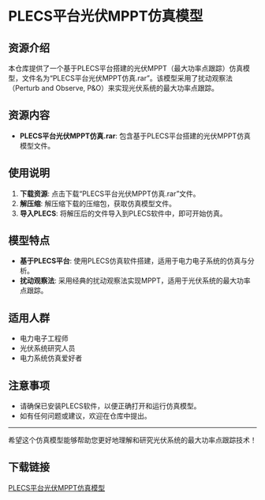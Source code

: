 # PLECS平台光伏MPPT仿真模型

## 资源介绍

本仓库提供了一个基于PLECS平台搭建的光伏MPPT（最大功率点跟踪）仿真模型，文件名为“PLECS平台光伏MPPT仿真.rar”。该模型采用了扰动观察法（Perturb and Observe, P&O）来实现光伏系统的最大功率点跟踪。

## 资源内容

- **PLECS平台光伏MPPT仿真.rar**: 包含基于PLECS平台搭建的光伏MPPT仿真模型文件。

## 使用说明

1. **下载资源**: 点击下载“PLECS平台光伏MPPT仿真.rar”文件。
2. **解压缩**: 解压缩下载的压缩包，获取仿真模型文件。
3. **导入PLECS**: 将解压后的文件导入到PLECS软件中，即可开始仿真。

## 模型特点

- **基于PLECS平台**: 使用PLECS仿真软件搭建，适用于电力电子系统的仿真与分析。
- **扰动观察法**: 采用经典的扰动观察法实现MPPT，适用于光伏系统的最大功率点跟踪。

## 适用人群

- 电力电子工程师
- 光伏系统研究人员
- 电力系统仿真爱好者

## 注意事项

- 请确保已安装PLECS软件，以便正确打开和运行仿真模型。
- 如有任何问题或建议，欢迎在仓库中提出。

---

希望这个仿真模型能够帮助您更好地理解和研究光伏系统的最大功率点跟踪技术！

## 下载链接

[PLECS平台光伏MPPT仿真模型](https://pan.quark.cn/s/52e892f86d4d)